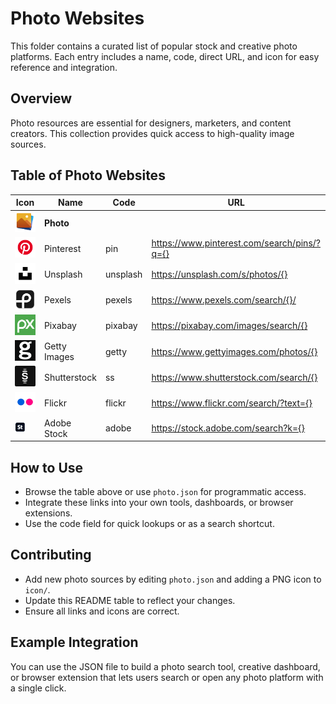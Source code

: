 # Photo Websites

This folder contains a curated list of popular stock and creative photo platforms. Each entry includes a name, code, direct URL, and icon for easy reference and integration.

## Overview
Photo resources are essential for designers, marketers, and content creators. This collection provides quick access to high-quality image sources.

## Table of Photo Websites

| Icon | Name           | Code   | URL |
|------|----------------|--------|-----|
| ![Photo](icon/photo.png) | **Photo** |        |     |
| ![Pinterest](icon/pinterest.png) | Pinterest | pin | https://www.pinterest.com/search/pins/?q={} |
| ![Unsplash](icon/unsplash.png) | Unsplash | unsplash | https://unsplash.com/s/photos/{} |
| ![Pexels](icon/pexels.png) | Pexels | pexels | https://www.pexels.com/search/{}/ |
| ![Pixabay](icon/pixabay.png) | Pixabay | pixabay | https://pixabay.com/images/search/{} |
| ![Getty Images](icon/gettyimages.png) | Getty Images | getty | https://www.gettyimages.com/photos/{} |
| ![Shutterstock](icon/shutterstock.png) | Shutterstock | ss | https://www.shutterstock.com/search/{} |
| ![Flickr](icon/flickr.png) | Flickr | flickr | https://www.flickr.com/search/?text={} |
| ![Adobe Stock](icon/stock_adobe.png) | Adobe Stock | adobe | https://stock.adobe.com/search?k={} |

## How to Use
- Browse the table above or use `photo.json` for programmatic access.
- Integrate these links into your own tools, dashboards, or browser extensions.
- Use the code field for quick lookups or as a search shortcut.

## Contributing
- Add new photo sources by editing `photo.json` and adding a PNG icon to `icon/`.
- Update this README table to reflect your changes.
- Ensure all links and icons are correct.

## Example Integration
You can use the JSON file to build a photo search tool, creative dashboard, or browser extension that lets users search or open any photo platform with a single click. 